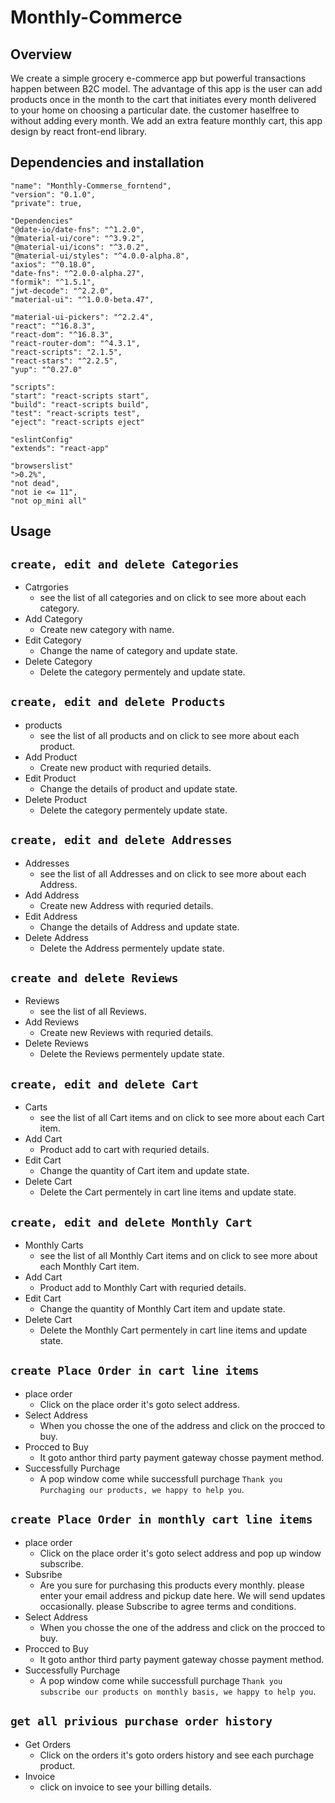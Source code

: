 # Monthly-Commerce

## Overview
We create a simple grocery e-commerce app but powerful transactions happen between B2C model. The advantage of this app is the user can add products once in the month to the cart that initiates every month delivered to your home on choosing a particular date. the customer haselfree to without adding every month. We add an extra feature monthly cart, this app design by react front-end library.

## Dependencies and installation
  
    "name": "Monthly-Commerse_forntend",
    "version": "0.1.0",
    "private": true,
    
    "Dependencies"
    "@date-io/date-fns": "^1.2.0",
    "@material-ui/core": "^3.9.2",
    "@material-ui/icons": "^3.0.2",
    "@material-ui/styles": "^4.0.0-alpha.8",
    "axios": "^0.18.0",
    "date-fns": "^2.0.0-alpha.27",
    "formik": "^1.5.1",
    "jwt-decode": "^2.2.0",
    "material-ui": "^1.0.0-beta.47",
    
    "material-ui-pickers": "^2.2.4",
    "react": "^16.8.3",
    "react-dom": "^16.8.3",
    "react-router-dom": "^4.3.1",
    "react-scripts": "2.1.5",
    "react-stars": "^2.2.5",
    "yup": "^0.27.0"

    "scripts":
    "start": "react-scripts start",
    "build": "react-scripts build",
    "test": "react-scripts test",
    "eject": "react-scripts eject"

    "eslintConfig"
    "extends": "react-app"
  
    "browserslist" 
    ">0.2%",
    "not dead",
    "not ie <= 11",
    "not op_mini all"
  ## Usage
  ##  `create, edit and delete Categories`
  - Catrgories
    - see the list of all categories and on click to see more about each category.
  - Add Category
    - Create new category with name.
  - Edit Category
    - Change the name of category and update state.
  - Delete Category
    - Delete the category permentely and update state.
  
  ##  `create, edit and delete Products`
  - products
    - see the list of all products and on click to see more about each product.
  - Add Product
    - Create new product with requried details.
  - Edit Product
    - Change the details of product and update state.
  - Delete Product
    - Delete the category permentely update state.
    
  ##  `create, edit and delete Addresses`
  - Addresses
    - see the list of all Addresses and on click to see more about each Address.
  - Add Address
    - Create new Address with requried details.
  - Edit Address
    - Change the details of Address and update state.
  - Delete Address
    - Delete the Address permentely update state.
    
   ##  `create and delete Reviews`
  - Reviews
    - see the list of all Reviews.
  - Add Reviews
    - Create new Reviews with requried details.
  - Delete Reviews
    - Delete the Reviews permentely update state.
    
   ##  `create, edit and delete Cart`
  - Carts
    - see the list of all Cart items and on click to see more about each Cart item.
  - Add Cart
    - Product add to cart with requried details.
  - Edit Cart
    - Change the quantity of Cart item and update state.
  - Delete Cart
    - Delete the Cart permentely in cart line items and update state.
    
  ##  `create, edit and delete Monthly Cart`
  - Monthly Carts
    - see the list of all Monthly Cart items and on click to see more about each Monthly Cart item.
  - Add Cart
    - Product add to Monthly Cart with requried details.
  - Edit Cart
    - Change the quantity of Monthly Cart item and update state.
  - Delete Cart
    - Delete the Monthly Cart permentely in cart line items and update state.
    
   ##  `create Place Order in cart line items`
  - place order
    - Click on the place order it's goto select address.
  - Select Address
    - When you chosse the one of the address and click on the procced to buy.
  - Procced to Buy
    - It goto anthor third party payment gateway chosse payment method.
  - Successfully Purchage
    - A pop window come while successfull purchage `Thank you Purchaging our products, we happy to help you`.
    
   ##  `create Place Order in monthly cart line items`
  - place order
    - Click on the place order it's goto select address and pop up window subscribe.
  - Subsribe
    - Are you sure for purchasing this products every monthly. please enter your email address and pickup date here. We will send             updates occasionally. please Subscribe to agree terms and conditions.
  - Select Address
    - When you chosse the one of the address and click on the procced to buy. 
  - Procced to Buy
    - It goto anthor third party payment gateway chosse payment method.
  - Successfully Purchage
    - A pop window come while successfull purchage `Thank you subscribe our products on monthly basis, we happy to help you`.
    
  ##  `get all privious purchase order history `
  - Get Orders
    - Click on the orders it's goto orders history and see each purchage product.
  - Invoice
    - click on invoice to see your billing details.
